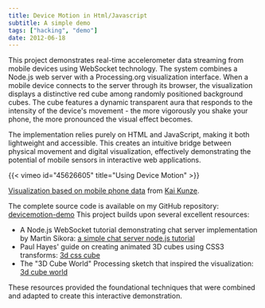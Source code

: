 ```yaml
---
title: Device Motion in Html/Javascript
subtitle: A simple demo
tags: ["hacking", "demo"]
date: 2012-06-18
---
```


This project demonstrates real-time accelerometer data streaming from mobile devices using WebSocket technology. The system combines a Node.js web server with a Processing.org visualization interface. When a mobile device connects to the server through its browser, the visualization displays a distinctive red cube among randomly positioned background cubes. The cube features a dynamic transparent aura that responds to the intensity of the device's movement - the more vigorously you shake your phone, the more pronounced the visual effect becomes.

The implementation relies purely on HTML and JavaScript, making it both lightweight and accessible. This creates an intuitive bridge between physical movement and digital visualization, effectively demonstrating the potential of mobile sensors in interactive web applications.


{{< vimeo id="45626605" title="Using Device Motion" >}}

[Visualization based on mobile phone data](http://vimeo.com/45626605) from [Kai Kunze](http://vimeo.com/user8093378).

The complete source code is available on my GitHub repository: [devicemotion-demo](https://github.com/kkai/devicemotion-demo)
This project builds upon several excellent resources:

- A Node.js WebSocket tutorial demonstrating chat server implementation by Martin Sikora: [a simple chat server node.js tutorial](http://martinsikora.com/nodejs-and-websocket-simple-chat-tutorial)
- Paul Hayes' guide on creating animated 3D cubes using CSS3 transforms: [3d css cube](http://www.paulrhayes.com/2009-07/animated-css3-cube-interface-using-3d-transforms/)
- The "3D Cube World" Processing sketch that inspired the visualization: [3d cube world](http://openprocessing.org/sketch/19216)

These resources provided the foundational techniques that were combined and adapted to create this interactive demonstration.









